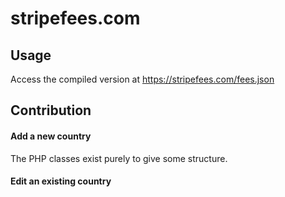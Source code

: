 stripefees.com
======
## Usage
Access the compiled version at https://stripefees.com/fees.json

## Contribution

#### Add a new country

The PHP classes exist purely to give some structure.

#### Edit an existing country